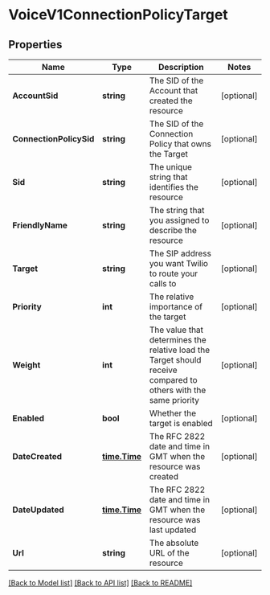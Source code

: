 # VoiceV1ConnectionPolicyTarget

## Properties

Name | Type | Description | Notes
------------ | ------------- | ------------- | -------------
**AccountSid** | **string** | The SID of the Account that created the resource |[optional] 
**ConnectionPolicySid** | **string** | The SID of the Connection Policy that owns the Target |[optional] 
**Sid** | **string** | The unique string that identifies the resource |[optional] 
**FriendlyName** | **string** | The string that you assigned to describe the resource |[optional] 
**Target** | **string** | The SIP address you want Twilio to route your calls to |[optional] 
**Priority** | **int** | The relative importance of the target |[optional] 
**Weight** | **int** | The value that determines the relative load the Target should receive compared to others with the same priority |[optional] 
**Enabled** | **bool** | Whether the target is enabled |[optional] 
**DateCreated** | [**time.Time**](time.Time.md) | The RFC 2822 date and time in GMT when the resource was created |[optional] 
**DateUpdated** | [**time.Time**](time.Time.md) | The RFC 2822 date and time in GMT when the resource was last updated |[optional] 
**Url** | **string** | The absolute URL of the resource |[optional] 

[[Back to Model list]](../README.md#documentation-for-models) [[Back to API list]](../README.md#documentation-for-api-endpoints) [[Back to README]](../README.md)


